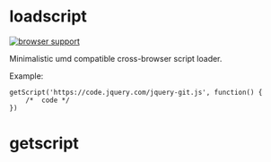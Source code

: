# loadscript

[![browser support](https://ci.testling.com/$YOUR_USERNAME_HERE/max-by.png)
](https://ci.testling.com/$YOUR_USERNAME_HERE/max-by)

Minimalistic umd compatible cross-browser script loader.

Example:

    getScript('https://code.jquery.com/jquery-git.js', function() {
        /*  code */
    })
# getscript
